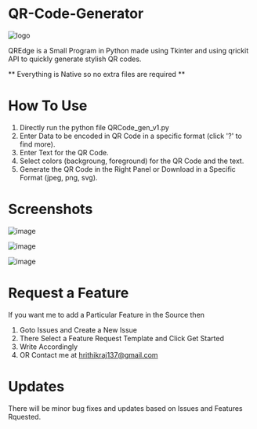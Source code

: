 # QR-Code-Generator

![logo](https://user-images.githubusercontent.com/33039708/142150723-104fcc80-b073-4bf4-9ae0-40096ce88a1c.JPG)

QREdge is a Small Program in Python made using Tkinter and using qrickit API to quickly generate stylish QR codes.

** Everything is Native so no extra files are required **

# How To Use

1. Directly run the python file QRCode_gen_v1.py 
2. Enter Data to be encoded in QR Code in a specific format (click '?' to find more).
3. Enter Text for the QR Code.
4. Select colors (backgroung, foreground) for the QR Code and the text.
5. Generate the QR Code in the Right Panel or Download in a Specific Format (jpeg, png, svg).

# Screenshots

![image](https://user-images.githubusercontent.com/33039708/142157366-520ec209-6ddd-45e5-bb17-2de69f765aae.png)

![image](https://user-images.githubusercontent.com/33039708/142157839-86c8a998-1b4c-427a-a867-0157bd850ac3.png)

![image](https://user-images.githubusercontent.com/33039708/142158026-7fd6e4a4-526a-477e-88f0-9567b3ffdf07.png)

# Request a Feature
If you want me to add a Particular Feature in the Source then

1. Goto Issues and Create a New Issue
2. There Select a Feature Request Template and Click Get Started
3. Write Accordingly
4. OR Contact me at hrithikraj137@gmail.com

# Updates
There will be minor bug fixes and updates based on Issues and Features Rquested. 

